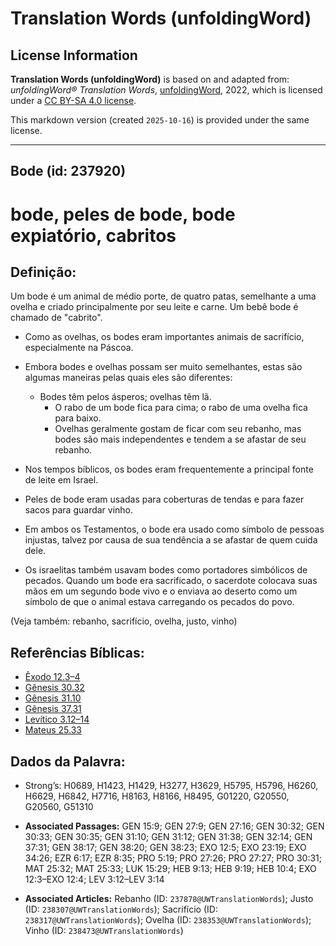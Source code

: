 # Translation Words (unfoldingWord)

## License Information

**Translation Words (unfoldingWord)** is based on and adapted from: _unfoldingWord® Translation Words_, [unfoldingWord](https://unfoldingword.org/utw), 2022, which is licensed under a [CC BY-SA 4.0 license](https://creativecommons.org/licenses/by-sa/4.0/legalcode.en).

This markdown version (created `2025-10-16`) is provided under the same license.



--------------------------------

## Bode (id: 237920)

bode, peles de bode, bode expiatório, cabritos
==============================================

Definição:
----------

Um bode é um animal de médio porte, de quatro patas, semelhante a uma ovelha e criado principalmente por seu leite e carne. Um bebê bode é chamado de "cabrito".

* Como as ovelhas, os bodes eram importantes animais de sacrifício, especialmente na Páscoa.
* Embora bodes e ovelhas possam ser muito semelhantes, estas são algumas maneiras pelas quais eles são diferentes:

    + Bodes têm pelos ásperos; ovelhas têm lã.
        + O rabo de um bode fica para cima; o rabo de uma ovelha fica para baixo.
        + Ovelhas geralmente gostam de ficar com seu rebanho, mas bodes são mais independentes e tendem a se afastar de seu rebanho.
* Nos tempos bíblicos, os bodes eram frequentemente a principal fonte de leite em Israel.
* Peles de bode eram usadas para coberturas de tendas e para fazer sacos para guardar vinho.
* Em ambos os Testamentos, o bode era usado como símbolo de pessoas injustas, talvez por causa de sua tendência a se afastar de quem cuida dele.
* Os israelitas também usavam bodes como portadores simbólicos de pecados. Quando um bode era sacrificado, o sacerdote colocava suas mãos em um segundo bode vivo e o enviava ao deserto como um símbolo de que o animal estava carregando os pecados do povo.

(Veja também: rebanho, sacrifício, ovelha, justo, vinho)

Referências Bíblicas:
---------------------

* [Êxodo 12\.3–4](https://ref.ly/Exod12:3-Exod12:4)
* [Gênesis 30\.32](https://ref.ly/Gen30:32)
* [Gênesis 31\.10](https://ref.ly/Gen31:10)
* [Gênesis 37\.31](https://ref.ly/Gen37:31)
* [Levítico 3\.12–14](https://ref.ly/Lev3:12-Lev3:14)
* [Mateus 25\.33](https://ref.ly/Matt25:33)

Dados da Palavra:
-----------------

* Strong’s: H0689, H1423, H1429, H3277, H3629, H5795, H5796, H6260, H6629, H6842, H7716, H8163, H8166, H8495, G01220, G20550, G20560, G51310

* **Associated Passages:** GEN 15:9; GEN 27:9; GEN 27:16; GEN 30:32; GEN 30:33; GEN 30:35; GEN 31:10; GEN 31:12; GEN 31:38; GEN 32:14; GEN 37:31; GEN 38:17; GEN 38:20; GEN 38:23; EXO 12:5; EXO 23:19; EXO 34:26; EZR 6:17; EZR 8:35; PRO 5:19; PRO 27:26; PRO 27:27; PRO 30:31; MAT 25:32; MAT 25:33; LUK 15:29; HEB 9:13; HEB 9:19; HEB 10:4; EXO 12:3–EXO 12:4; LEV 3:12–LEV 3:14
* **Associated Articles:** Rebanho (ID: `237878@UWTranslationWords`); Justo (ID: `238307@UWTranslationWords`); Sacrifício (ID: `238317@UWTranslationWords`); Ovelha (ID: `238353@UWTranslationWords`); Vinho (ID: `238473@UWTranslationWords`)

